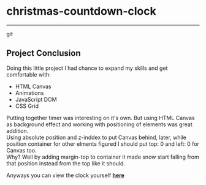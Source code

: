 # christmas-countdown-clock
---

git 


## Project Conclusion

Doing this little project I had chance to expand my skills and get comfortable with:  
* HTML Canvas  
* Animations
* JavaScript DOM
* CSS Grid  

Putting together timer was interesting on it's own. But using HTML Canvas as background effect and working with positioning of elements was great addition.  
Using absolute position and z-inddex to put Canvas behind, later, while position container for other elments figured I should put top: 0 and left: 0 for Canvas too.  
Why? Well by adding margin-top to container it made snow start falling from that position instead from the top like it should.

Anyways you can view the clock yourself **[here](https://nlesko.github.io/projects/christmas-countdown-clock/)**